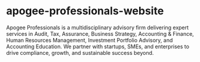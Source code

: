# apogee-professionals-website
Apogee Professionals is a multidisciplinary advisory firm delivering expert services in Audit, Tax, Assurance, Business Strategy, Accounting &amp; Finance, Human Resources Management, Investment Portfolio Advisory, and Accounting Education. We partner with startups, SMEs, and enterprises to drive compliance, growth, and sustainable success beyond.
